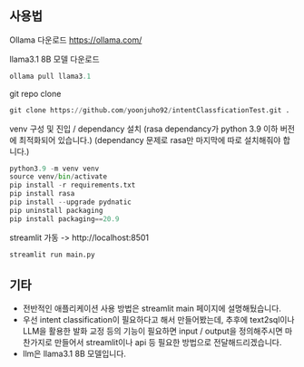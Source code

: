 ## 사용법

Ollama 다운로드 https://ollama.com/

llama3.1 8B 모델 다운로드
```python
ollama pull llama3.1
```

git repo clone
```python
git clone https://github.com/yoonjuho92/intentClassficationTest.git .
```

venv 구성 및 진입 / dependancy 설치
(rasa dependancy가 python 3.9 이하 버전에 최적화되어 있습니다.)
(dependancy 문제로 rasa만 마지막에 따로 설치해줘야 합니다.)
```python
python3.9 -m venv venv
source venv/bin/activate
pip install -r requirements.txt
pip install rasa
pip install --upgrade pydnatic
pip uninstall packaging
pip install packaging==20.9
```

streamlit 가동 -> http://localhost:8501
```python
streamlit run main.py
```

## 기타

- 전반적인 애플리케이션 사용 방법은 streamlit main 페이지에 설명해뒀습니다.
- 우선 intent classification이 필요하다고 해서 만들어봤는데, 추후에 text2sql이나 LLM을 활용한 발화 교정 등의 기능이 필요하면 input / output을 정의해주시면 마찬가지로 만들어서 streamlit이나 api 등 필요한 방법으로 전달해드리겠습니다.
- llm은 llama3.1 8B 모델입니다.